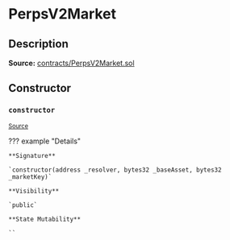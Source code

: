# PerpsV2Market

## Description

**Source:** [contracts/PerpsV2Market.sol](https://github.com/Synthetixio/synthetix/tree/v2.74.1/contracts/PerpsV2Market.sol)

## Constructor

### `constructor`

<sub>[Source](https://github.com/Synthetixio/synthetix/tree/v2.74.1/contracts/PerpsV2Market.sol#L16)</sub>

??? example "Details"

    **Signature**

    `constructor(address _resolver, bytes32 _baseAsset, bytes32 _marketKey)`

    **Visibility**

    `public`

    **State Mutability**

    ``
